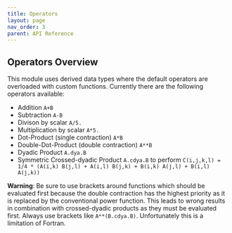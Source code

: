 ```yaml
---
title: Operators
layout: page
nav_order: 3
parent: API Reference
---
```


## Operators Overview

This module uses derived data types where the default operators are overloaded with custom functions. Currently there are the following operators available:

- Addition `A+B`
- Subtraction `A-B`
- Divison by scalar `A/5.`
- Multiplication by scalar `A*5.`
- Dot-Product (single contraction) `A*B`
- Double-Dot-Product (double contraction) `A**B`
- Dyadic Product `A.dya.B`
- Symmetric Crossed-dyadic Product `A.cdya.B` to perform `C(i,j,k,l) = 1/4 * (A(i,k) B(j,l) + A(i,l) B(j,k) + B(i,k) A(j,l) + B(i,l) A(j,k))`

**Warning**: Be sure to use brackets around functions which should be evaluated first because the double contraction has the highest priority as it is replaced by the conventional power function. This leads to wrong results in combination with crossed-dyadic products as they must be evaluated first. Always use brackets like `A**(B.cdya.B)`. Unfortunately this is a limitation of Fortran.
